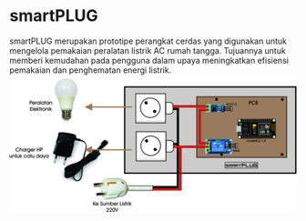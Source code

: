 # smartPLUG
smartPLUG merupakan prototipe perangkat cerdas yang digunakan untuk mengelola pemakaian peralatan listrik AC rumah tangga. Tujuannya untuk memberi kemudahan pada pengguna dalam upaya meningkatkan efisiensi pemakaian dan penghematan energi listrik.
![Alt text](https://github.com/ekobayuhit/smartPLUG/blob/www/SmartPLUG.jpg?raw=true "Terminal Node")
